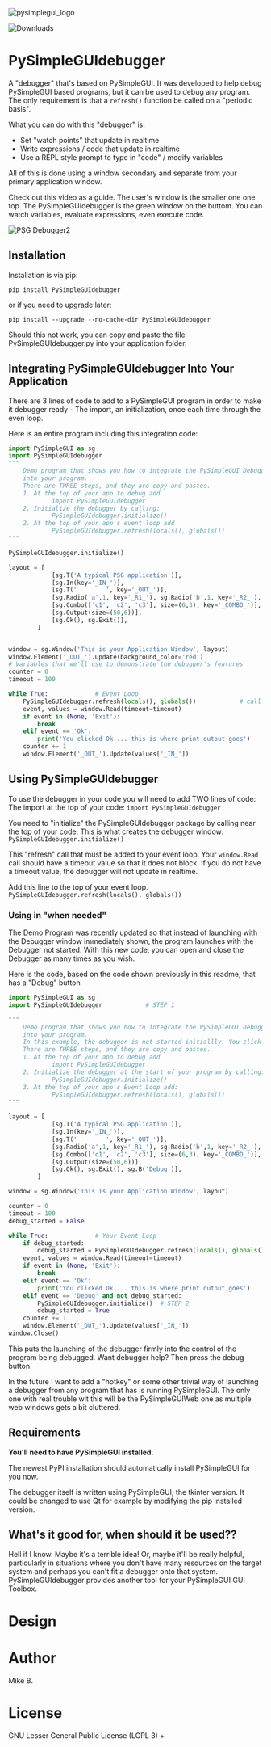  
![pysimplegui_logo](https://user-images.githubusercontent.com/13696193/43165867-fe02e3b2-8f62-11e8-9fd0-cc7c86b11772.png)        
        
![Downloads](http://pepy.tech/badge/pysimpleguidebugger)
  
               
        
# PySimpleGUIdebugger     

A "debugger" that's based on PySimpleGUI.  It was developed to help debug PySimpleGUI based programs, but it can be used to debug any program.  The only requirement is that a `refresh()` function be called on a "periodic basis".

What you can do with this "debugger" is:
* Set "watch points" that update in realtime
* Write expressions / code that update in realtime
* Use a REPL style prompt to type in "code" / modify variables

All of this is done using a window secondary and separate from your primary application window.  

Check out this video as a guide.  The user's window is the smaller one one top.  The PySimpleGUIdebugger is the green window on the buttom.  You can watch variables, evaluate expressions, even execute code. 

![PSG Debugger2](https://user-images.githubusercontent.com/13696193/58362085-3ead8f00-7e61-11e9-9439-e77e9a059dbc.gif)
        
## Installation

Installation is via pip:

`pip install PySimpleGUIdebugger`

or if you need to upgrade later:

`pip install --upgrade --no-cache-dir PySimpleGUIdebugger`

Should this not work, you can copy and paste the file PySimpleGUIdebugger.py into your application folder.

## Integrating PySimpleGUIdebugger Into Your Application

There are 3 lines of code to add to a PySimpleGUI program in order to make it debugger ready - The import, an initialization, once each time through the even loop.

Here is an entire program including this integration code:

```python
import PySimpleGUI as sg
import PySimpleGUIdebugger
"""
    Demo program that shows you how to integrate the PySimpleGUI Debugger
    into your program.
    There are THREE steps, and they are copy and pastes.
    1. At the top of your app to debug add
            import PySimpleGUIdebugger
    2. Initialize the debugger by calling:
            PySimpleGUIdebugger.initialize()
    2. At the top of your app's event loop add
            PySimpleGUIdebugger.refresh(locals(), globals())
"""

PySimpleGUIdebugger.initialize()

layout = [
            [sg.T('A typical PSG application')],
            [sg.In(key='_IN_')],
            [sg.T('        ', key='_OUT_')],
            [sg.Radio('a',1, key='_R1_'), sg.Radio('b',1, key='_R2_'), sg.Radio('c',1, key='_R3_')],
            [sg.Combo(['c1', 'c2', 'c3'], size=(6,3), key='_COMBO_')],
            [sg.Output(size=(50,6))],
            [sg.Ok(), sg.Exit()],
        ]


window = sg.Window('This is your Application Window', layout)
window.Element('_OUT_').Update(background_color='red')
# Variables that we'll use to demonstrate the debugger's features
counter = 0
timeout = 100

while True:             # Event Loop
    PySimpleGUIdebugger.refresh(locals(), globals())            # call the debugger to refresh the items being shown
    event, values = window.Read(timeout=timeout)
    if event in (None, 'Exit'):
        break
    elif event == 'Ok':
        print('You clicked Ok.... this is where print output goes')
    counter += 1
    window.Element('_OUT_').Update(values['_IN_'])
```


## Using PySimpleGUIdebugger

To use the debugger in your code you will need to add TWO lines of code:
The import at the top of your code:
`import PySimpleGUIdebugger`

You need to "initialize" the PySimpleGUIdebugger package by calling near the top of your code.  This is what creates the debugger window:
`PySimpleGUIdebugger.initialize()`

This "refresh" call that must be added to your event loop.  Your `window.Read` call should have a timeout value so that it does not block.  If you do not have a timeout value, the debugger will not update in realtime.

Add this line to the top of your event loop.
`PySimpleGUIdebugger.refresh(locals(), globals())`

### Using in "when needed"

The Demo Program was recently updated so that instead of launching with the Debugger window immediately shown, the program launches with the Debugger not started.  With this new code, you can open and close the Debugger as many times as you wish.  

Here is the code, based on the code shown previously in this readme, that has a "Debug" button

```python
import PySimpleGUI as sg
import PySimpleGUIdebugger            # STEP 1

"""
    Demo program that shows you how to integrate the PySimpleGUI Debugger
    into your program.
    In this example, the debugger is not started initiallly. You click the "Debug" button to launch it
    There are THREE steps, and they are copy and pastes.
    1. At the top of your app to debug add
            import PySimpleGUIdebugger
    2. Initialize the debugger at the start of your program by calling:
            PySimpleGUIdebugger.initialize()
    3. At the top of your app's Event Loop add:
            PySimpleGUIdebugger.refresh(locals(), globals())
"""

layout = [
            [sg.T('A typical PSG application')],
            [sg.In(key='_IN_')],
            [sg.T('        ', key='_OUT_')],
            [sg.Radio('a',1, key='_R1_'), sg.Radio('b',1, key='_R2_'), sg.Radio('c',1, key='_R3_')],
            [sg.Combo(['c1', 'c2', 'c3'], size=(6,3), key='_COMBO_')],
            [sg.Output(size=(50,6))],
            [sg.Ok(), sg.Exit(), sg.B('Debug')],
        ]

window = sg.Window('This is your Application Window', layout)

counter = 0
timeout = 100
debug_started = False

while True:             # Your Event Loop
    if debug_started:
        debug_started = PySimpleGUIdebugger.refresh(locals(), globals())   # STEP 3 - refresh debugger
    event, values = window.Read(timeout=timeout)
    if event in (None, 'Exit'):
        break
    elif event == 'Ok':
        print('You clicked Ok.... this is where print output goes')
    elif event == 'Debug' and not debug_started:
        PySimpleGUIdebugger.initialize()  # STEP 2
        debug_started = True
    counter += 1
    window.Element('_OUT_').Update(values['_IN_'])
window.Close()
```

This puts the launching of the debugger firmly into the control of the program being debugged.  Want debugger help?  Then press the debug button.

In the future I want to add a "hotkey" or some other trivial way of launching a debugger from any program that has is running PySimpleGUI.  The only one with real trouble wit this will be the PySimpleGUIWeb one as multiple web windows gets a bit cluttered.

             
## Requirements

**You'll need to have PySimpleGUI installed.**

The newest PyPI installation should automatically install PySimpleGUI for you now.

The debugger itself is written using PySimpleGUI, the tkinter version.  It could be changed to use Qt for example by modifying the pip installed version.  

## What's it good for, when should it be used??

Hell if I know.  Maybe it's a terrible idea!  Or, maybe it'll be really helpful, particularly in situations where you don't have many resources on the target system and perhaps you can't fit a debugger onto that system. PySimpleGUIdebugger provides another tool for your PySimpleGUI GUI Toolbox.     


# Design        
# Author 
 Mike B.        
        
   
# License        
 GNU Lesser General Public License (LGPL 3) +        
